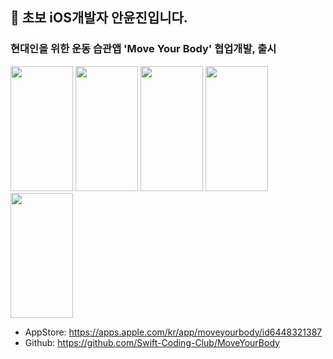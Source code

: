 ## 👋 초보 iOS개발자 안윤진입니다.


### 현대인을 위한 운동 습관앱 'Move Your Body' 협업개발, 출시
<img src="https://github.com/thisisthewa2/thisisthewa2/assets/119280160/168dc489-6052-440e-9a3f-495fb1c7ab8e" width="100" height="200"/>
<img src="https://github.com/thisisthewa2/thisisthewa2/assets/119280160/9f48cf67-1954-41a3-a2bf-8775812ba5c9" width="100" height="200"/>
<img src="https://github.com/thisisthewa2/thisisthewa2/assets/119280160/93934f9e-545f-4879-b6d7-45bf9af5e0f1" width="100" height="200"/>
<img src="https://github.com/thisisthewa2/thisisthewa2/assets/119280160/6154a8a9-34f2-4363-9263-f08a191337a3" width="100" height="200"/>
<img src="https://github.com/thisisthewa2/thisisthewa2/assets/119280160/e8fa1792-ab70-4e4f-bb0a-bfd22ee3638a" width="100" height="200"/>


- AppStore: https://apps.apple.com/kr/app/moveyourbody/id6448321387
- Github: https://github.com/Swift-Coding-Club/MoveYourBody
